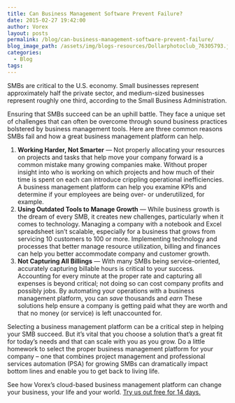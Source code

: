 ```yaml
---
title: Can Business Management Software Prevent Failure?
date: 2015-02-27 19:42:00
author: Vorex
layout: posts
permalink: /blog/can-business-management-software-prevent-failure/
blog_image_path: /assets/img/blogs-resources/Dollarphotoclub_76305793.jpg
categories:
  - Blog
tags:
---
```



SMBs are critical to the U.S. economy. Small businesses represent approximately half the private sector, and medium-sized businesses represent roughly one third, according to the Small Business Administration.

Ensuring that SMBs succeed can be an uphill battle. They face a unique set of challenges that can often be overcome through sound business practices bolstered by business management tools. Here are three common reasons SMBs fail and how a great business management platform can help.

1. **Working Harder, Not Smarter** — Not properly allocating your resources on projects and tasks that help move your company forward is a common mistake many growing companies make. Without proper insight into who is working on which projects and how much of their time is spent on each can introduce crippling operational inefficiencies. A business management platform can help you examine KPIs and determine if your employees are being over- or underutilized, for example.
2. **Using Outdated Tools to Manage Growth** — While business growth is the dream of every SMB, it creates new challenges, particularly when it comes to technology. Managing a company with a notebook and Excel spreadsheet isn’t scalable, especially for a business that grows from servicing 10 customers to 100 or more. Implementing technology and processes that better manage resource utilization, billing and finances can help you better accommodate company and customer growth.
3. **Not Capturing All Billings** — With many SMBs being service-oriented, accurately capturing billable hours is critical to your success. Accounting for every minute at the proper rate and capturing all expenses is beyond critical; not doing so can cost company profits and possibly jobs. By automating your operations with a business management platform, you can *save* thousands and *earn* These solutions help ensure a company is getting paid what they are worth and that no money (or service) is left unaccounted for.

Selecting a business management platform can be a critical step in helping your SMB succeed. But it’s vital that you choose a solution that’s a great fit for today’s needs and that can scale with you as you grow. Do a little homework to select the proper business management platform for your company – one that combines project management and professional services automation (PSA) for growing SMBs can dramatically impact bottom lines and enable you to get back to living life.

See how Vorex’s cloud-based business management platform can change your business, your life and your world. [Try us out free for 14 days.](http://www.vorex.com/free-trial/ "Free Trial")
